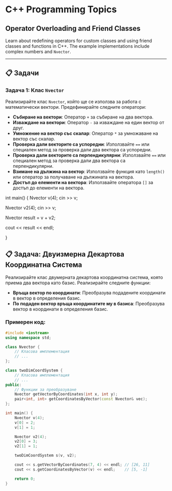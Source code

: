 # C++ Programming Topics

## Operator Overloading and Friend Classes
Learn about redefining operators for custom classes and using friend classes and functions in C++. The example implementations include complex numbers and `Nvector`.

---

## 📋 Задачи

### Задача 1: Клас `Nvector`

Реализирайте клас `Nvector`, който ще се използва за работа с математически вектори. Предефинирайте следните оператори:

- **Събиране на вектори**: Оператор `+` за събиране на два вектора.
- **Изваждане на вектори**: Оператор `-` за изваждане на един вектор от друг.
- **Умножение на вектор със скалар**: Оператор `*` за умножаване на вектор със скалар.
- **Проверка дали векторите са успоредни**: Използвайте `==` или специален метод за проверка дали два вектора са успоредни.
- **Проверка дали векторите са перпендикулярни**: Използвайте `==` или специален метод за проверка дали два вектора са перпендикулярни.
- **Взимане на дължина на вектор**: Използвайте функция като `length()` или оператор за получаване на дължината на вектора.
- **Достъп до елементи на вектора**: Използвайте оператора `[]` за достъп до елементи на вектора.

int main()
{
   Nvector v(4);
   cin >> v;

   Nvector v2(4);
   cin >> v;

   Nvector result = v + v2;

   cout << result << endl;
     
}

## 📋 Задача: Двуизмерна Декартова Координатна Система

Реализирайте клас двумерната декартова координатна система, която приема два вектора като базис. Реализирайте следните функции:

- **Връща вектор по координати**: Преобразува подадените координати в вектор в определения базис.
- **По подаден вектор връща координатите му в базиса**: Преобразува вектор в координати в определения базис.

### Примерен код:
```cpp
#include <iostream>
using namespace std;

class Nvector {
    // Класова имплементация
    // ...
};

class twoDimCoordSystem {
    // Класова имплементация
    // ...
public:
    // Функции за преобразуване
    Nvector getVectorByCoordinates(int x, int y);
    pair<int, int> getCoordinatesByVector(const Nvector& vec);
};

int main() {
    Nvector v(4);
    v[0] = 2;
    v[1] = 1;

    Nvector v2(4);
    v2[0] = 3;
    v2[1] = 1;

    twoDimCoordSystem s(v, v2);

    cout << s.getVectorByCoordinates(7, 4) << endl; // [26, 11]
    cout << s.getCoordinatesByVector(v) << endl;    // [5, -1]

    return 0;
}
